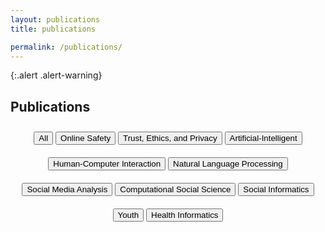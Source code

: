```yaml
---
layout: publications
title: publications

permalink: /publications/
---
```


{:.alert .alert-warning}

<!-- This is a default page. See [configuration]({{ '/docs/configuration/' | relative_url }}) to learn more about **pages**.

To remove this page, you need to:

- Remove `pages/about.md`
- Update `_data/navigation.yml` to remove the link to this page from the top navigation. -->

## Publications

<!---- Here create buttons for all the tags --->

<div style="width: 100%; text-align: center;">
    <button id="Button_All" style="margin-top: 10px; margin-bottom: 10px;">All</button>
    <button id="Button_OnlineSafety" style="margin-top: 10px; margin-bottom: 10px;">Online Safety</button>
    <button id="Button_Trust" style="margin-top: 10px; margin-bottom: 10px;">Trust, Ethics, and Privacy</button>
    <button id="Button_AI" style="margin-top: 10px; margin-bottom: 10px;">Artificial-Intelligent</button>
    <button id="Button_HCI" style="margin-top: 10px; margin-bottom: 10px;">Human-Computer Interaction</button>
    <button id="Button_NLP" style="margin-top: 10px; margin-bottom: 10px;">Natural Language Processing</button>
    <button id="Button_SMA" style="margin-top: 10px; margin-bottom: 10px;">Social Media Analysis</button>
    <button id="Button_Computational" style="margin-top: 10px; margin-bottom: 10px;">Computational Social Science</button>
    <button id="Button_SocialInformatics" style="margin-top: 10px; margin-bottom: 10px;">Social Informatics</button>
    <button id="Button_Youth" style="margin-top: 10px; margin-bottom: 10px;">Youth</button>
    <button id="Button_HealthInformatics" style="margin-top: 10px; margin-bottom: 10px;">Health Informatics</button>

</div>

<!--- Here Created List for each of the tag that will consist the publications --->

<ul id="List_All" style="display: none;">
     <li>
        <strong>Seberger, J. S.</strong>, Choung, H., and David, P. (2023). 
        <em><a href="https://doi.org/10.1007/978-3-031-42286-7_15">Problematizing “Empowerment” in HCAI.</a></em>
        In Human-Computer Interaction – INTERACT 2023: 19th IFIP TC13 International Conference, York, UK, August 28 – September 1, 2023. Proceedings, Part III. Springer-Verlag, Berlin, Heidelberg, 270-279.
    </li>
    <li>
        Shiza Ali, <strong>Afsaneh Razi</strong>, Seunghyun Kim, Ashwaq Alsoubai, Chen Ling, Munmun De Choudhury, Pamela J. Wisniewski, and Gianluca Stringhini. (2023). 
        <em><a href="https://doi.org/10.1145/3579608">Getting Meta: A Multimodal Approach for Detecting Unsafe Conversations within Instagram Direct Messages of Youth.</a></em>
        Proc. ACM Hum.-Comput. Interact. 7, CSCW1, Article 132 (April 2023), 30 pages.
    </li>
    <li>
        <strong>Afsaneh Razi</strong>, Ashwaq Alsoubai, Seunghyun Kim, Shiza Ali, Gianluca Stringhini, Munmun De Choudhury, and Pamela J. Wisniewski. (2023). 
        <em><a href="https://doi.org/10.1145/3579522">Sliding into My DMs: Detecting Uncomfortable or Unsafe Sexual Risk Experiences within Instagram Direct Messages Grounded in the Perspective of Youth</a></em>
        Proc. ACM Hum.-Comput. Interact. 7, CSCW1, Article 89 (April 2023), 29 pages.
    </li>
    <li>
        <strong>Seberger, J. S.</strong>, Obi, I., Loukil, M., Liao, W., Wild, D., & Patil, S. (2022). 
        <em><a href="https://doi.org/10.1145/3555586">Speculative Vulnerability: Uncovering the Temporalities of Vulnerability in People’s Experiences of the Pandemic.</a></em>
        Proceedings of the ACM on Human-Computer Interaction (PACMHCI), Vol 6, CSCW2, Article No. 485.
    </li>
    <li>
        <strong>Seberger, J. S.</strong>, Shklovski, I., Swiatek, E., & Patil, S. (2022). 
        <em>Still Creepy After All These Years: The Normalization of Affective Discomfort in App Use.</em> 
        In CHI Conference on Human Factors in Computing Systems (CHI ’22) <strong>(Best Paper Award)</strong> <strong>(Acceptance rate: 24.6%)</strong>
    </li>
    <li>
        <strong>Rezvaneh Rezapour</strong>, Sravana Reddy, Rosie Jones, and Ian Soboroff. (2022). 
        <em><a href="https://doi.org/10.1145/3477495.3531802">What Makes a Good Podcast Summary? In Proceedings of the 45th International ACM SIGIR Conference on Research and Development in Information Retrieval (SIGIR '22).</a></em>
        Association for Computing Machinery, New York, NY, USA, 2039–2046.
    </li>
    <li>
        Shubhanshu Mishra, <strong>Rezvaneh Rezapour</strong>, and Jana Diesner. (2022). 
        <em><a href="https://doi.org/10.1145/3511808.3557503">Information Extraction from Social Media: A Hands-on Tutorial on Tasks, Data, and Open Source Tools</a></em>. 
        In Proceedings of the 31st ACM International Conference on Information &amp; Knowledge Management (CIKM '22). Association for Computing Machinery, New York, NY, USA, 5148–5151.
    </li>
    <li>
        Ashwaq Alsoubai, Jihye Song, <strong>Afsaneh Razi</strong>, Nurun Naher, Munmun De Choudhury, and Pamela J. Wisniewski. (2022). 
        <em><a href="https://doi.org/10.1145/3555136">From 'Friends with Benefits' to 'Sextortion:' A Nuanced Investigation of Adolescents' Online Sexual Risk Experiences.</a></em>
        Proc. ACM Hum.-Comput. Interact. 6, CSCW2, Article 411 (November 2022), 32 pages.
    </li>
    <li>
        <strong>Seberger, J. S.</strong> & Patil, S. (2021). 
        <em><a href="https://doi.org/10.2196/30871">Post-COVID Public Health Surveillance and Privacy Concerns in the United States: Scenario-Based Interview Study.</a></em>
        JMIR mHealth uHealth. (IF = 4.72) 
    </li>
    <li>
        <strong>Seberger, J. S.</strong> & Shaffer, G. (2021). 
        <em>Changing the Rules of Play in Long Beach, California: Smart Cities, Infrastructure, and the Well-Played Game.</em> 
        International Journal of Human-Computer Interaction.
    </li>
    <li>
        <strong>Seberger, J. S.</strong> (2021). 
        <em><a href="https://doi.org/10.1007/s00779-020-01513-0">Reconsidering the user in IoT: the subjectivity of things.</a></em>
        Personal & Ubiquitous Computing, 25(3), 525-533.
    </li>
    <li>
        <strong>Seberger, J. S.</strong> (2021). 
        <em><a href="https://doi.org/10.1108/JD-11-2020-0195">Into the Archive of Ubiquitous Computing: The Data Perfect Tense and the Historicization of the Present.</a></em>
        Journal of Documentation.
    </li>
    <li>
        <strong>Seberger, J. S.</strong>, Llavore, M., Wyant, N., Shklovski, I., & Patil, S. (2021). 
        <em><a href="https://doi.org/10.1145/3411764.3445293">Empowering Resignation: There’s an app for that.</a></em>
        In CHI Conference on Human Factors in Computing Systems (CHI ‘21), May 8–13, 2021, Yokohama, Japan. ACM, New York, NY, USA, 18 pages. (Best Paper Honorable Mention). <strong>(Acceptance rate: 26.3%)</strong>
    </li>
    <li>
        <strong>Seberger, J. S.</strong>, & Patil, S. 2021. 
        <em><a href="https://doi.org/10.1145/3411764.3445485">Us and Them (and It): Social Orientation, Privacy Concerns, and Expected Use of Pandemic-Tracking Apps in the United States.</a></em>
        In CHI Conference on Human Factors in Computing Systems (CHI ‘21), May 8–13, 2021, Yokohama, Japan. ACM, New York, NY, USA, 19 pages. <strong>(Acceptance rate: 26.3%)</strong>
    </li>
    <li>
        <strong>Seberger, J. S.</strong> & Slaughter, R. A. (2020). 
        <em><a href="https://doi.org/10.47659/m8.088.art">The Mystics and Magic of Latent Space: Seeing the Unseen.</a></em>
        Membrana – Journal of Photography.
    </li>
    <li>
        <strong>Seberger, J. S.</strong> & Bowker, G. (2020).
        <em><a href="https//doi.org/10.1080/1369118X.2020.1726985">Humanistic Infrastructure Studies: Hyper-Functionality and the Experience of the Absurd.</a></em>
        Information, Communication and Society. (ASIS&T SIG SI Social Informatics <strong>Best Paper Award, 2021</strong>)
    </li>
    
</ul>

<ul id="List_OnlineSafety" style="display: none;">
   <li>
        Shiza Ali, <strong>Afsaneh Razi</strong>, Seunghyun Kim, Ashwaq Alsoubai, Chen Ling, Munmun De Choudhury, Pamela J. Wisniewski, and Gianluca Stringhini. (2023). 
        <em><a href="https://doi.org/10.1145/3579608">Getting Meta: A Multimodal Approach for Detecting Unsafe Conversations within Instagram Direct Messages of Youth.</a></em>
        Proc. ACM Hum.-Comput. Interact. 7, CSCW1, Article 132 (April 2023), 30 pages.
    </li>
    <li>
        <strong>Afsaneh Razi</strong>, Ashwaq Alsoubai, Seunghyun Kim, Shiza Ali, Gianluca Stringhini, Munmun De Choudhury, and Pamela J. Wisniewski. (2023). 
        <em><a href="https://doi.org/10.1145/3579522">Sliding into My DMs: Detecting Uncomfortable or Unsafe Sexual Risk Experiences within Instagram Direct Messages Grounded in the Perspective of Youth</a></em>
        Proc. ACM Hum.-Comput. Interact. 7, CSCW1, Article 89 (April 2023), 29 pages.
    </li>
    <li>
        Ashwaq Alsoubai, Jihye Song, <strong>Afsaneh Razi</strong>, Nurun Naher, Munmun De Choudhury, and Pamela J. Wisniewski. (2022). 
        <em><a href="https://doi.org/10.1145/3555136">From 'Friends with Benefits' to 'Sextortion:' A Nuanced Investigation of Adolescents' Online Sexual Risk Experiences.</a></em>
        Proc. ACM Hum.-Comput. Interact. 6, CSCW2, Article 411 (November 2022), 32 pages.
    </li>
  
</ul>
<ul id="List_Trust" style="display: none;">
    <li>
        <strong>Seberger, J. S.</strong> & Patil, S. (2021). 
        <em><a href="https://doi.org/10.2196/30871">Post-COVID Public Health Surveillance and Privacy Concerns in the United States: Scenario-Based Interview Study.</a></em>
        JMIR mHealth uHealth. (IF = 4.72) 
    </li>
    <li>
        <strong>Seberger, J. S.</strong>, Llavore, M., Wyant, N., Shklovski, I., & Patil, S. (2021). 
        <em><a href="https://doi.org/10.1145/3411764.3445293">Empowering Resignation: There’s an app for that.</a></em>
        In CHI Conference on Human Factors in Computing Systems (CHI ‘21), May 8–13, 2021, Yokohama, Japan. ACM, New York, NY, USA, 18 pages. (Best Paper Honorable Mention). <strong>(Acceptance rate: 26.3%)</strong>
    </li>
    <li>
        <strong>Seberger, J. S.</strong>, & Patil, S. 2021. 
        <em><a href="https://doi.org/10.1145/3411764.3445485">Us and Them (and It): Social Orientation, Privacy Concerns, and Expected Use of Pandemic-Tracking Apps in the United States.</a></em>
        In CHI Conference on Human Factors in Computing Systems (CHI ‘21), May 8–13, 2021, Yokohama, Japan. ACM, New York, NY, USA, 19 pages. <strong>(Acceptance rate: 26.3%)</strong>
    </li>
    <li>
        <strong>Seberger, J. S.</strong> (2021). 
        <em><a href="https://doi.org/10.1007/s00779-020-01513-0">Reconsidering the user in IoT: the subjectivity of things.</a></em>
        Personal & Ubiquitous Computing, 25(3), 525-533.
    </li>
    <li>
        <strong>Seberger, J. S.</strong> (2021). 
        <em><a href="https://doi.org/10.1108/JD-11-2020-0195">Into the Archive of Ubiquitous Computing: The Data Perfect Tense and the Historicization of the Present.</a></em>
        Journal of Documentation.
    </li>
    <li>
        <strong>Seberger, J. S.</strong> & Shaffer, G. (2021). 
        <em>Changing the Rules of Play in Long Beach, California: Smart Cities, Infrastructure, and the Well-Played Game.</em> 
        International Journal of Human-Computer Interaction.
    </li>
    <li>
        <strong>Seberger, J. S.</strong> & Bowker, G. (2020).
        <em><a href="https//doi.org/10.1080/1369118X.2020.1726985">Humanistic Infrastructure Studies: Hyper-Functionality and the Experience of the Absurd.</a></em>
        Information, Communication and Society. (ASIS&T SIG SI Social Informatics <strong>Best Paper Award, 2021</strong>)
    </li>
 
</ul>

<ul id="List_AI" style="display: none;">
   <li>
        Shubhanshu Mishra, <strong>Rezvaneh Rezapour</strong>, and Jana Diesner. (2022). 
        <em><a href="https://doi.org/10.1145/3511808.3557503">Information Extraction from Social Media: A Hands-on Tutorial on Tasks, Data, and Open Source Tools</a></em>. 
        In Proceedings of the 31st ACM International Conference on Information &amp; Knowledge Management (CIKM '22). Association for Computing Machinery, New York, NY, USA, 5148–5151.
    </li>
    <li>
        <strong>Rezvaneh Rezapour</strong>, Sravana Reddy, Rosie Jones, and Ian Soboroff. (2022). 
        <em><a href="https://doi.org/10.1145/3477495.3531802">What Makes a Good Podcast Summary? In Proceedings of the 45th International ACM SIGIR Conference on Research and Development in Information Retrieval (SIGIR '22).</a></em>
        Association for Computing Machinery, New York, NY, USA, 2039–2046.
    </li>
   
</ul>
<ul id="List_HCI" style="display: none;">
    <li><strong>Seberger, J. S.</strong>, Llavore, M., Wyant, N., Shklovski, I., & Patil, S. (2021). <a href="https://doi.org/10.1145/3411764.3445293">Empowering Resignation: There’s an app for that.</a><em> In CHI Conference on Human Factors in Computing Systems (CHI ‘21), May 8–13, 2021, Yokohama, Japan. ACM, New York, NY, USA, 18 pages.</em> <strong>(Best Paper Honorable Mention) .(Acceptance rate: 26.3%)</strong> 
</li>
    
</ul>

<ul id="List_NLP" style="display: none;">
    <li>
        Shubhanshu Mishra, <strong>Rezvaneh Rezapour</strong>, and Jana Diesner. (2022). 
        <em><a href="https://doi.org/10.1145/3511808.3557503">Information Extraction from Social Media: A Hands-on Tutorial on Tasks, Data, and Open Source Tools</a></em>. 
        In Proceedings of the 31st ACM International Conference on Information &amp; Knowledge Management (CIKM '22). Association for Computing Machinery, New York, NY, USA, 5148–5151.
    </li>
    <li>
        <strong>Rezvaneh Rezapour</strong>, Sravana Reddy, Rosie Jones, and Ian Soboroff. (2022). 
        <em><a href="https://doi.org/10.1145/3477495.3531802">What Makes a Good Podcast Summary? In Proceedings of the 45th International ACM SIGIR Conference on Research and Development in Information Retrieval (SIGIR '22).</a></em>
        Association for Computing Machinery, New York, NY, USA, 2039–2046.
    </li>
    
</ul>
<ul id="List_SMA" style="display: none;">
   <li>
        Shiza Ali, <strong>Afsaneh Razi</strong>, Seunghyun Kim, Ashwaq Alsoubai, Chen Ling, Munmun De Choudhury, Pamela J. Wisniewski, and Gianluca Stringhini. (2023). 
        <em><a href="https://doi.org/10.1145/3579608">Getting Meta: A Multimodal Approach for Detecting Unsafe Conversations within Instagram Direct Messages of Youth.</a></em>
        Proc. ACM Hum.-Comput. Interact. 7, CSCW1, Article 132 (April 2023), 30 pages.
    </li>
    <li>
        <strong>Afsaneh Razi</strong>, Ashwaq Alsoubai, Seunghyun Kim, Shiza Ali, Gianluca Stringhini, Munmun De Choudhury, and Pamela J. Wisniewski. (2023). 
        <em><a href="https://doi.org/10.1145/3579522">Sliding into My DMs: Detecting Uncomfortable or Unsafe Sexual Risk Experiences within Instagram Direct Messages Grounded in the Perspective of Youth</a></em>
        Proc. ACM Hum.-Comput. Interact. 7, CSCW1, Article 89 (April 2023), 29 pages.
    </li>
    <li>
        Ashwaq Alsoubai, Jihye Song, <strong>Afsaneh Razi</strong>, Nurun Naher, Munmun De Choudhury, and Pamela J. Wisniewski. (2022). 
        <em><a href="https://doi.org/10.1145/3555136">From 'Friends with Benefits' to 'Sextortion:' A Nuanced Investigation of Adolescents' Online Sexual Risk Experiences.</a></em>
        Proc. ACM Hum.-Comput. Interact. 6, CSCW2, Article 411 (November 2022), 32 pages.
    </li>
    <li>
        Shubhanshu Mishra, <strong>Rezvaneh Rezapour</strong>, and Jana Diesner. (2022). 
        <em><a href="https://doi.org/10.1145/3511808.3557503">Information Extraction from Social Media: A Hands-on Tutorial on Tasks, Data, and Open Source Tools</a></em>. 
        In Proceedings of the 31st ACM International Conference on Information &amp; Knowledge Management (CIKM '22). Association for Computing Machinery, New York, NY, USA, 5148–5151.
    </li>
  
</ul>

<ul id="List_Computational" style="display: none;">
    <li>First item of list 2</li>
    
</ul>
<ul id="List_SocialInformatics" style="display: none;">
    <li></li>
   
</ul>

<ul id="List_Youth" style="display: none;">
<li>
    Shiza Ali, <strong>Afsaneh Razi</strong>, Seunghyun Kim, Ashwaq Alsoubai, Chen Ling, Munmun De Choudhury, Pamela J. Wisniewski, and Gianluca Stringhini. (2023). 
    <em><a href="https://doi.org/10.1145/3579608">Getting Meta: A Multimodal Approach for Detecting Unsafe Conversations within Instagram Direct Messages of Youth.</a></em>
    Proc. ACM Hum.-Comput. Interact. 7, CSCW1, Article 132 (April 2023), 30 pages.
    </li>
    <li>
        <strong>Afsaneh Razi</strong>, Ashwaq Alsoubai, Seunghyun Kim, Shiza Ali, Gianluca Stringhini, Munmun De Choudhury, and Pamela J. Wisniewski. (2023). 
        <em><a href="https://doi.org/10.1145/3579522">Sliding into My DMs: Detecting Uncomfortable or Unsafe Sexual Risk Experiences within Instagram Direct Messages Grounded in the Perspective of Youth</a></em>
        Proc. ACM Hum.-Comput. Interact. 7, CSCW1, Article 89 (April 2023), 29 pages.
    </li>
    <li>
        Ashwaq Alsoubai, Jihye Song, <strong>Afsaneh Razi</strong>, Nurun Naher, Munmun De Choudhury, and Pamela J. Wisniewski. (2022). 
        <em><a href="https://doi.org/10.1145/3555136">From 'Friends with Benefits' to 'Sextortion:' A Nuanced Investigation of Adolescents' Online Sexual Risk Experiences.</a></em>
        Proc. ACM Hum.-Comput. Interact. 6, CSCW2, Article 411 (November 2022), 32 pages.
    </li>
    
</ul>

<ul id="List_HealthInformatics" style="display: none;">
    <li>First item of list 2</li>
    
</ul>


<!---Now I will write a script that will show particular list after clicking the button --->

<script>
document.getElementById("Button_All").addEventListener("click", function() {
    var list1 = document.getElementById("List_All");
    var list2 = document.getElementById("List_OnlineSafety");
    var list3 = document.getElementById("List_Trust");
    var list4 = document.getElementById("List_AI");
    var list5 = document.getElementById("List_HCI");
    var list6 = document.getElementById("List_NLP");
    var list7 = document.getElementById("List_SMA");
    var list8 = document.getElementById("List_Computational");
    var list9 = document.getElementById("List_SocialInformatics");
    var list10 = document.getElementById("List_Youth");
    var list11 = document.getElementById("List_HealthInformatics");
    list1.style.display = "block";
    list2.style.display = "none";
    list3.style.display = "none";
    list4.style.display = "none";
    list5.style.display = "none";
    list6.style.display = "none";
    list7.style.display = "none";
    list8.style.display = "none";
    list9.style.display = "none";
    list10.style.display = "none";
    list11.style.display = "none";

});


document.getElementById("Button_OnlineSafety").addEventListener("click", function() {
    var list1 = document.getElementById("List_All");
    var list2 = document.getElementById("List_OnlineSafety");
    var list3 = document.getElementById("List_Trust");
    var list4 = document.getElementById("List_AI");
    var list5 = document.getElementById("List_HCI");
    var list6 = document.getElementById("List_NLP");
    var list7 = document.getElementById("List_SMA");
    var list8 = document.getElementById("List_Computational");
    var list9 = document.getElementById("List_SocialInformatics");
    var list10 = document.getElementById("List_Youth");
    var list11 = document.getElementById("List_HealthInformatics");
    list1.style.display = "none";
    list2.style.display = "block";
    list3.style.display = "none";
    list4.style.display = "none";
    list5.style.display = "none";
    list6.style.display = "none";
    list7.style.display = "none";
    list8.style.display = "none";
    list9.style.display = "none";
    list10.style.display = "none";
    list11.style.display = "none";

});

document.getElementById("Button_Trust").addEventListener("click", function() {
    var list1 = document.getElementById("List_All");
    var list2 = document.getElementById("List_OnlineSafety");
    var list3 = document.getElementById("List_Trust");
    var list4 = document.getElementById("List_AI");
    var list5 = document.getElementById("List_HCI");
    var list6 = document.getElementById("List_NLP");
    var list7 = document.getElementById("List_SMA");
    var list8 = document.getElementById("List_Computational");
    var list9 = document.getElementById("List_SocialInformatics");
    var list10 = document.getElementById("List_Youth");
    var list11 = document.getElementById("List_HealthInformatics");
    list1.style.display = "none";
    list2.style.display = "none";
    list3.style.display = "block";
    list4.style.display = "none";
    list5.style.display = "none";
    list6.style.display = "none";
    list7.style.display = "none";
    list8.style.display = "none";
    list9.style.display = "none";
    list10.style.display = "none";
    list11.style.display = "none";

});

document.getElementById("Button_AI").addEventListener("click", function() {
    var list1 = document.getElementById("List_All");
    var list2 = document.getElementById("List_OnlineSafety");
    var list3 = document.getElementById("List_Trust");
    var list4 = document.getElementById("List_AI");
    var list5 = document.getElementById("List_HCI");
    var list6 = document.getElementById("List_NLP");
    var list7 = document.getElementById("List_SMA");
    var list8 = document.getElementById("List_Computational");
    var list9 = document.getElementById("List_SocialInformatics");
    var list10 = document.getElementById("List_Youth");
    var list11 = document.getElementById("List_HealthInformatics");
    list1.style.display = "none";
    list2.style.display = "none";
    list3.style.display = "none";
    list4.style.display = "block";
    list5.style.display = "none";
    list6.style.display = "none";
    list7.style.display = "none";
    list8.style.display = "none";
    list9.style.display = "none";
    list10.style.display = "none";
    list11.style.display = "none";

});

document.getElementById("Button_HCI").addEventListener("click", function() {
    var list1 = document.getElementById("List_All");
    var list2 = document.getElementById("List_OnlineSafety");
    var list3 = document.getElementById("List_Trust");
    var list4 = document.getElementById("List_AI");
    var list5 = document.getElementById("List_HCI");
    var list6 = document.getElementById("List_NLP");
    var list7 = document.getElementById("List_SMA");
    var list8 = document.getElementById("List_Computational");
    var list9 = document.getElementById("List_SocialInformatics");
    var list10 = document.getElementById("List_Youth");
    var list11 = document.getElementById("List_HealthInformatics");
    list1.style.display = "none";
    list2.style.display = "none";
    list3.style.display = "none";
    list4.style.display = "none";
    list5.style.display = "block";
    list6.style.display = "none";
    list7.style.display = "none";
    list8.style.display = "none";
    list9.style.display = "none";
    list10.style.display = "none";
    list11.style.display = "none";

});

document.getElementById("Button_NLP").addEventListener("click", function() {
    var list1 = document.getElementById("List_All");
    var list2 = document.getElementById("List_OnlineSafety");
    var list3 = document.getElementById("List_Trust");
    var list4 = document.getElementById("List_AI");
    var list5 = document.getElementById("List_HCI");
    var list6 = document.getElementById("List_NLP");
    var list7 = document.getElementById("List_SMA");
    var list8 = document.getElementById("List_Computational");
    var list9 = document.getElementById("List_SocialInformatics");
    var list10 = document.getElementById("List_Youth");
    var list11 = document.getElementById("List_HealthInformatics");
    list1.style.display = "none";
    list2.style.display = "none";
    list3.style.display = "none";
    list4.style.display = "none";
    list5.style.display = "none";
    list6.style.display = "block";
    list7.style.display = "none";
    list8.style.display = "none";
    list9.style.display = "none";
    list10.style.display = "none";
    list11.style.display = "none";

});

document.getElementById("Button_SMA").addEventListener("click", function() {
    var list1 = document.getElementById("List_All");
    var list2 = document.getElementById("List_OnlineSafety");
    var list3 = document.getElementById("List_Trust");
    var list4 = document.getElementById("List_AI");
    var list5 = document.getElementById("List_HCI");
    var list6 = document.getElementById("List_NLP");
    var list7 = document.getElementById("List_SMA");
    var list8 = document.getElementById("List_Computational");
    var list9 = document.getElementById("List_SocialInformatics");
    var list10 = document.getElementById("List_Youth");
    var list11 = document.getElementById("List_HealthInformatics");
    list1.style.display = "none";
    list2.style.display = "none";
    list3.style.display = "none";
    list4.style.display = "none";
    list5.style.display = "none";
    list6.style.display = "none";
    list7.style.display = "block";
    list8.style.display = "none";
    list9.style.display = "none";
    list10.style.display = "none";
    list11.style.display = "none";

});

document.getElementById("Button_Computational").addEventListener("click", function() {
    var list1 = document.getElementById("List_All");
    var list2 = document.getElementById("List_OnlineSafety");
    var list3 = document.getElementById("List_Trust");
    var list4 = document.getElementById("List_AI");
    var list5 = document.getElementById("List_HCI");
    var list6 = document.getElementById("List_NLP");
    var list7 = document.getElementById("List_SMA");
    var list8 = document.getElementById("List_Computational");
    var list9 = document.getElementById("List_SocialInformatics");
    var list10 = document.getElementById("List_Youth");
    var list11 = document.getElementById("List_HealthInformatics");
    list1.style.display = "none";
    list2.style.display = "none";
    list3.style.display = "none";
    list4.style.display = "none";
    list5.style.display = "none";
    list6.style.display = "none";
    list7.style.display = "none";
    list8.style.display = "block";
    list9.style.display = "none";
    list10.style.display = "none";
    list11.style.display = "none";

});

document.getElementById("Button_SocialInformatics").addEventListener("click", function() {
    var list1 = document.getElementById("List_All");
    var list2 = document.getElementById("List_OnlineSafety");
    var list3 = document.getElementById("List_Trust");
    var list4 = document.getElementById("List_AI");
    var list5 = document.getElementById("List_HCI");
    var list6 = document.getElementById("List_NLP");
    var list7 = document.getElementById("List_SMA");
    var list8 = document.getElementById("List_Computational");
    var list9 = document.getElementById("List_SocialInformatics");
    var list10 = document.getElementById("List_Youth");
    var list11 = document.getElementById("List_HealthInformatics");
    list1.style.display = "none";
    list2.style.display = "none";
    list3.style.display = "none";
    list4.style.display = "none";
    list5.style.display = "none";
    list6.style.display = "none";
    list7.style.display = "none";
    list8.style.display = "none";
    list9.style.display = "block";
    list10.style.display = "none";
    list11.style.display = "none";

});

document.getElementById("Button_Youth").addEventListener("click", function() {
    var list1 = document.getElementById("List_All");
    var list2 = document.getElementById("List_OnlineSafety");
    var list3 = document.getElementById("List_Trust");
    var list4 = document.getElementById("List_AI");
    var list5 = document.getElementById("List_HCI");
    var list6 = document.getElementById("List_NLP");
    var list7 = document.getElementById("List_SMA");
    var list8 = document.getElementById("List_Computational");
    var list9 = document.getElementById("List_SocialInformatics");
    var list10 = document.getElementById("List_Youth");
    var list11 = document.getElementById("List_HealthInformatics");
    list1.style.display = "none";
    list2.style.display = "none";
    list3.style.display = "none";
    list4.style.display = "none";
    list5.style.display = "none";
    list6.style.display = "none";
    list7.style.display = "none";
    list8.style.display = "none";
    list9.style.display = "none";
    list10.style.display = "block";
    list11.style.display = "none";

});

document.getElementById("Button_HealthInformatics").addEventListener("click", function() {
    var list1 = document.getElementById("List_All");
    var list2 = document.getElementById("List_OnlineSafety");
    var list3 = document.getElementById("List_Trust");
    var list4 = document.getElementById("List_AI");
    var list5 = document.getElementById("List_HCI");
    var list6 = document.getElementById("List_NLP");
    var list7 = document.getElementById("List_SMA");
    var list8 = document.getElementById("List_Computational");
    var list9 = document.getElementById("List_SocialInformatics");
    var list10 = document.getElementById("List_Youth");
    var list11 = document.getElementById("List_HealthInformatics");
    list1.style.display = "none";
    list2.style.display = "none";
    list3.style.display = "none";
    list4.style.display = "none";
    list5.style.display = "none";
    list6.style.display = "none";
    list7.style.display = "none";
    list8.style.display = "none";
    list9.style.display = "none";
    list10.style.display = "none";
    list11.style.display = "block";

});

</script>

